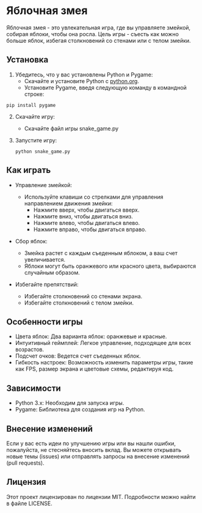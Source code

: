 # Яблочная змея

Яблочная змея - это увлекательная игра, где вы управляете змейкой, собирая яблоки, чтобы она росла. Цель игры - съесть как можно больше яблок, избегая столкновений со стенами или с телом змейки.

## Установка

1. Убедитесь, что у вас установлены Python и Pygame:
   - Скачайте и установите Python с [python.org](https://www.python.org/).
   - Установите Pygame, введя следующую команду в командной строке:
    
  ```pip install pygame```
     
2. Скачайте игру:
   - Скачайте файл игры snake_game.py

3. Запустите игру:
  
   ```python snake_game.py```
   
## Как играть

- Управление змейкой:
  - Используйте клавиши со стрелками для управления направлением движения змейки:
    - Нажмите вверх, чтобы двигаться вверх.
    - Нажмите вниз, чтобы двигаться вниз.
    - Нажмите влево, чтобы двигаться влево.
    - Нажмите вправо, чтобы двигаться вправо.

- Сбор яблок:
  - Змейка растет с каждым съеденным яблоком, а ваш счет увеличивается.
  - Яблоки могут быть оранжевого или красного цвета, выбираются случайным образом.

- Избегайте препятствий:
  - Избегайте столкновений со стенами экрана.
  - Избегайте столкновений с телом змейки.

## Особенности игры

- Цвета яблок: Два варианта яблок: оранжевые и красные.
- Интуитивный геймплей: Легкое управление, подходящее для всех возрастов.
- Подсчет очков: Ведется счет съеденных яблок.
- Гибкость настроек: Возможность изменить параметры игры, такие как FPS, размер экрана и цветовые схемы, редактируя код.

## Зависимости

- Python 3.x: Необходим для запуска игры.
- Pygame: Библиотека для создания игр на Python.

## Внесение изменений

Если у вас есть идеи по улучшению игры или вы нашли ошибки, пожалуйста, не стесняйтесь вносить вклад. Вы можете открывать новые темы (issues) или отправлять запросы на внесение изменений (pull requests).

## Лицензия

Этот проект лицензирован по лицензии MIT. Подробности можно найти в файле LICENSE.
